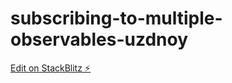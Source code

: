 # subscribing-to-multiple-observables-uzdnoy

[Edit on StackBlitz ⚡️](https://stackblitz.com/edit/subscribing-to-multiple-observables-5parnm)